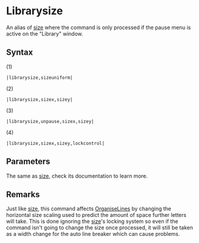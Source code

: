 # Librarysize

An alias of [size](size.md) where the command is only processed if the pause menu is active on the "Library" window.

## Syntax

(1)

````
|librarysize,sizeuniform|
````

(2)

````
|librarysize,sizex,sizey|
````

(3)

````
|librarysize,unpause,sizex,sizey|
````

(4)

````
|librarysize,sizex,sizey,lockcontrol|
````

## Parameters

The same as [size](size.md), check its documentation to learn more.

## Remarks

Just like [size](size.md), this command affects [OrganiseLines](../../Related%20Systems/Automatic%20Line%20Breaks/OrganiseLines.md) by changing the horizontal size scaling used to predict the amount of space further letters will take. This is done ignoring the [size](size.md)'s locking system so even if the command isn't going to change the size once processed, it will still be taken as a width change for the auto line breaker which can cause problems.
